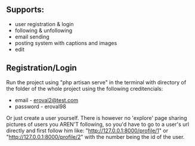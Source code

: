 ## Supports:
- user registration & login
- following & unfollowing
- email sending
- posting system with captions and images
- edit

## Registration/Login
Run the project using "php artisan serve" in the terminal with directory of the folder of the whole project using the following creditencials:
- email - eroval2@test.com
- password - eroval98

Or just create a user yourself. There is however no 'explore' page sharing pictures of users you AREN'T following, so you'd have to go to a user's url directly and first follow him like: "http://127.0.0.1:8000/profile/1" or "http://127.0.0.1:8000/profile/2" with the number being the id of the user.
